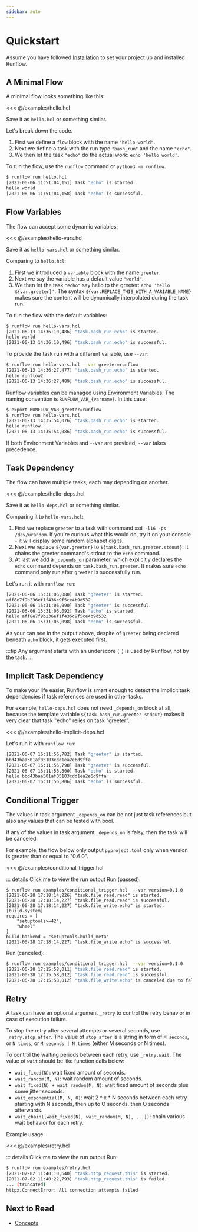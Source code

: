 ```yaml
---
sidebar: auto
---
```


# Quickstart

Assume you have followed [Installation](installation.md) to set your project up and
installed Runflow.

## A Minimal Flow

A minimal flow looks something like this:

<<< @/examples/hello.hcl

Save it as `hello.hcl` or something similar.

Let's break down the code.

1. First we define a `flow` block with the name `"hello-world"`.
2. Next we define a task with the run type `"bash_run"` and the name `"echo"`.
3. We then let the task `"echo"` do the actual work: `echo 'hello world'`.

To run the flow, use the `runflow` command or `python3 -m runflow`.

```bash
$ runflow run hello.hcl
[2021-06-06 11:51:04,151] Task "echo" is started.
hello world
[2021-06-06 11:51:04,158] Task "echo" is successful.
```

## Flow Variables

The flow can accept some dynamic variables:

<<< @/examples/hello-vars.hcl

Save it as `hello-vars.hcl` or something similar.

Comparing to `hello.hcl`:

1. First we introduced a `variable` block with the name `greeter`.
2. Next we say the variable has a default value `"world"`.
3. We then let the task `"echo"` say hello to the greeter: `echo 'hello ${var.greeter}'`.
   The syntax `${var.REPLACE_THIS_WITH_A_VARIABLE_NAME}` makes sure the content will be
   dynamically interpolated during the task run.

To run the flow with the default variables:

```bash
$ runflow run hello-vars.hcl
[2021-06-13 14:36:10,486] "task.bash_run.echo" is started.
hello world
[2021-06-13 14:36:10,496] "task.bash_run.echo" is successful.
```

To provide the task run with a different variable, use `--var`:

```bash
$ runflow run hello-vars.hcl --var greeter=runflow
[2021-06-13 14:36:27,477] "task.bash_run.echo" is started.
hello runflow2
[2021-06-13 14:36:27,489] "task.bash_run.echo" is successful.
```

Runflow variables can be managed using Environment Variables. The naming convention is `RUNFLOW_VAR_{varname}`.
In this case:

```bash
$ export RUNFLOW_VAR_greeter=runflow
$ runflow run hello-vars.hcl
[2021-06-13 14:35:54,076] "task.bash_run.echo" is started.
hello runflow
[2021-06-13 14:35:54,086] "task.bash_run.echo" is successful.
```

If both Environment Variables and `--var` are provided, `--var` takes precedence.

## Task Dependency

The flow can have multiple tasks, each may depending on another.

<<< @/examples/hello-deps.hcl

Save it as `hello-deps.hcl` or something similar.

Comparing it to `hello-vars.hcl`:

1. First we replace `greeter` to a task with command `xxd -l16 -ps /dev/urandom`. If you're curious what this would do, try it on your console - it will display some random alphabet digits.
2. Next we replace `${var.greeter}` to `${task.bash_run.greeter.stdout}`. It chains the greeter command's stdout to the `echo` command.
3. At last we add a `_depends_on` parameter, which explicitly declares the `echo` command depends on `task.bash_run.greeter`. It makes sure `echo` command only run after `greeter` is successfully run.

Let's run it with `runflow run`:

```bash
[2021-06-06 15:31:06,080] Task "greeter" is started.
aff8e7f9b236ef1f436c9f5ce4b9d532
[2021-06-06 15:31:06,090] Task "greeter" is successful.
[2021-06-06 15:31:06,092] Task "echo" is started.
hello aff8e7f9b236ef1f436c9f5ce4b9d532
[2021-06-06 15:31:06,098] Task "echo" is successful.
```

As your can see in the output above, despite of `greeter` being declared beneath `echo` block, it gets executed first.

:::tip
Any argument starts with an underscore (`_`) is used by Runflow, not by the task.
:::

## Implicit Task Dependency

To make your life easier, Runflow is smart enough to detect the implicit task dependencies if task references are used in other tasks.

For example, `hello-deps.hcl` does not need `_depends_on` block at all, because the template variable `${task.bash_run.greeter.stdout}` makes it very clear that task "echo" relies on task "greeter".

<<< @/examples/hello-implicit-deps.hcl

Let's run it with `runflow run`:

```bash
[2021-06-07 16:11:56,782] Task "greeter" is started.
bbd43baa501af05103cdd1ea2e6d9ffa
[2021-06-07 16:11:56,798] Task "greeter" is successful.
[2021-06-07 16:11:56,800] Task "echo" is started.
hello bbd43baa501af05103cdd1ea2e6d9ffa
[2021-06-07 16:11:56,806] Task "echo" is successful.
```

## Conditional Trigger

The values in task argument `_depends_on` can be not just task references but also any values that can be tested with bool.

If any of the values in task argument `_depends_on` is falsy, then the task will be canceled.

For example, the flow below only output `pyproject.toml` only when version is greater than or equal to "0.6.0".

<<< @/examples/conditional_trigger.hcl

::: details Click me to view the run output
Run (passed):
```
$ runflow run examples/conditional_trigger.hcl  --var version=0.1.0
[2021-06-28 17:18:14,226] "task.file_read.read" is started.
[2021-06-28 17:18:14,227] "task.file_read.read" is successful.
[2021-06-28 17:18:14,227] "task.file_write.echo" is started.
[build-system]
requires = [
    "setuptools>=42",
    "wheel"
]
build-backend = "setuptools.build_meta"
[2021-06-28 17:18:14,227] "task.file_write.echo" is successful.
```

Run (canceled):
```bash
$ runflow run examples/conditional_trigger.hcl  --var version=0.1.0
[2021-06-28 17:15:58,011] "task.file_read.read" is started.
[2021-06-28 17:15:58,012] "task.file_read.read" is successful.
[2021-06-28 17:15:58,012] "task.file_write.echo" is canceled due to falsy deps.
```

## Retry

A task can have an optional argument `_retry` to control the retry behavior in case of execution failure.

To stop the retry after several attempts or several seconds, use `_retry.stop_after`. The value of `stop_after` is a string in form of `M seconds`, or `N times`, or `M seconds | N times` (either M seconds or N times).

To control the waiting periods between each retry, use `_retry.wait`. The value of `wait` should be like function calls below:

* `wait_fixed(N)`: wait fixed amount of seconds.
* `wait_random(M, N)`: wait random amount of seconds.
* `wait_fixed(N) + wait_random(M, N)`: wait fixed amount of seconds plus some jitter seconds.
* `wait_exponential(M, N, O)`: wait 2 ^ x * N seconds between each retry starting with N seconds, then up to O seconds, then O seconds afterwards.
* `wait_chain([wait_fixed(N), wait_random(M, N), ...])`: chain various wait behavior for each retry.

Example usage:

<<< @/examples/retry.hcl

::: details Click me to view the run output
Run:

```bash
$ runflow run examples/retry.hcl
[2021-07-02 11:40:10,640] "task.http_request.this" is started.
[2021-07-02 11:40:22,793] "task.http_request.this" is failed.
... (truncated)
httpx.ConnectError: All connection attempts failed
```

## Next to Read

* [Concepts](concepts.md)
